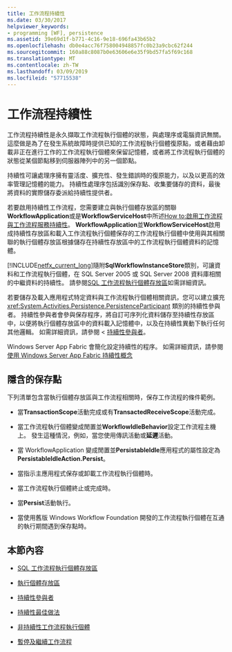 ```yaml
---
title: 工作流程持續性
ms.date: 03/30/2017
helpviewer_keywords:
- programming [WF], persistence
ms.assetid: 39e69d1f-b771-4c16-9e18-696fa43b65b2
ms.openlocfilehash: db0e4acc76f758004948857fc0b23a9cbc62f244
ms.sourcegitcommit: 160a88c8087b0e63606e6e35f9bd57fa5f69c168
ms.translationtype: MT
ms.contentlocale: zh-TW
ms.lasthandoff: 03/09/2019
ms.locfileid: "57715538"
---
```

# <a name="workflow-persistence"></a>工作流程持續性
工作流程持續性是永久擷取工作流程執行個體的狀態，與處理序或電腦資訊無關。 這麼做是為了在發生系統故障時提供已知的工作流程執行個體復原點，或者藉由卸載非正在進行工作的工作流程執行個體來保留記憶體，或者將工作流程執行個體的狀態從某個節點移到伺服器陣列中的另一個節點。  
  
 持續性可讓處理序擁有靈活度、擴充性、發生錯誤時的復原能力，以及以更高的效率管理記憶體的能力。 持續性處理序包括識別保存點、收集要儲存的資料，最後將資料的實際儲存委派給持續性提供者。  
  
 若要啟用持續性工作流程，您需要建立與執行個體存放區的關聯**WorkflowApplication**或是**WorkflowServiceHost**中所述[How to:啟用工作流程與工作流程服務持續性](how-to-enable-persistence-for-workflows-and-workflow-services.md)。 **WorkflowApplication**並**WorkflowServiceHost**啟用成持續性存放區和載入工作流程執行個體保存的工作流程執行個體中使用與其相關聯的執行個體存放區根據儲存在持續性存放區中的工作流程執行個體資料的記憶體。  
  
 [!INCLUDE[netfx_current_long](../../../includes/netfx-current-long-md.md)]隨附**SqlWorkflowInstanceStore**類別，可讓資料和工作流程執行個體，在 SQL Server 2005 或 SQL Server 2008 資料庫相關的中繼資料的持續性。 請參閱[SQL 工作流程執行個體存放區](sql-workflow-instance-store.md)如需詳細資訊。  
  
 若要儲存及載入應用程式特定資料與工作流程執行個體相關資訊，您可以建立擴充 <xref:System.Activities.Persistence.PersistenceParticipant> 類別的持續性參與者。 持續性參與者會參與保存程序，將自訂可序列化資料儲存至持續性存放區中，以便將執行個體存放區中的資料載入記憶體中，以及在持續性異動下執行任何其他邏輯。 如需詳細資訊，請參閱 <<c0> [ 持續性參與者](persistence-participants.md)。  
  
 Windows Server App Fabric 會簡化設定持續性的程序。 如需詳細資訊，請參閱[使用 Windows Server App Fabric 持續性概念](https://go.microsoft.com/fwlink/?LinkId=201200)  
  
## <a name="implicit-persistence-points"></a>隱含的保存點  
 下列清單包含當執行個體存放區與工作流程相關時，保存工作流程的條件範例。  
  
-   當**TransactionScope**活動完成或有**TransactedReceiveScope**活動完成。  
  
-   當工作流程執行個體變成閒置並**WorkflowIdleBehavior**設定工作流程主機上。 發生這種情況，例如，當您使用傳訊活動或**延遲**活動。  
  
-   當 WorkflowApplication 變成閒置並**PersistableIdle**應用程式的屬性設定為**PersistableIdleAction.Persist**。  
  
-   當指示主應用程式保存或卸載工作流程執行個體時。  
  
-   當工作流程執行個體終止或完成時。  
  
-   當**Persist**活動執行。  
  
-   當使用舊版 Windows Workflow Foundation 開發的工作流程執行個體在互通的執行期間遇到保存點時。  
  
## <a name="in-this-section"></a>本節內容  
  
-   [SQL 工作流程執行個體存放區](sql-workflow-instance-store.md)  
  
-   [執行個體存放區](instance-stores.md)  
  
-   [持續性參與者](persistence-participants.md)  
  
-   [持續性最佳做法](persistence-best-practices.md)  
  
-   [非持續性工作流程執行個體](non-persisted-workflow-instances.md)  
  
-   [暫停及繼續工作流程](pausing-and-resuming-a-workflow.md)
